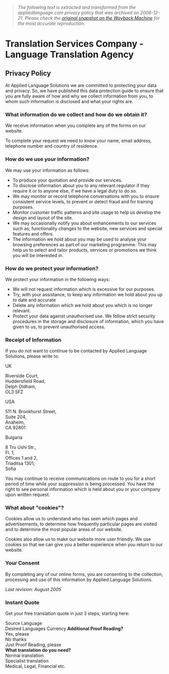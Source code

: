 > *The following text is extracted and transformed from the appliedlanguage.com privacy policy that was archived on 2008-12-21. Please check the [original snapshot on the Wayback Machine](https://web.archive.org/web/20081221084543id_/http%3A//www.appliedlanguage.com/privacy_policy.shtml) for the most accurate reproduction.*

# Translation Services Company - Language Translation Agency

## Privacy Policy

At Applied Language Solutions we are committed to protecting your data and privacy. So, we have published this data protection guide to ensure that you are fully aware of how and why we collect information from you, to whom such information is disclosed and what your rights are.

### **What information do we collect and how do we obtain it?**

We receive information when you complete any of the forms on our website.

To complete your request we need to know your name, email address, telephone number and country of residence.

### **How do we use your information?**

We may use your information as follows: 

  * To produce your quotation and provide our services. 
  * To disclose information about you to any relevant regulator if they require it or to anyone else, if we have a legal duty to do so.
  * We may monitor or record telephone conversations with you to ensure consistent service levels, to prevent or detect fraud and for training purposes. 
  * Monitor customer traffic patterns and site usage to help us develop the design and layout of the site. 
  * We may occasionally notify you about enhancements to our services such as; functionality changes to the website, new services and special features and offers.
  * The information we hold about you may be used to analyse your browsing preferences as part of our marketing programme. This may help us to select and tailor products, services or promotions we think you will be interested in. 



### **How do we protect your information?**

We protect your information in the following ways: 

  * We will not request information which is excessive for our purposes.
  * Try, with your assistance, to keep any information we hold about you up to date and accurate
  * Delete any information which we hold about you which is no longer relevant.
  * Protect your data against unauthorised use. We follow strict security procedures in the storage and disclosure of information, which you have given to us, to prevent unauthorised access. 



### **Receipt of Information**

If you do not want to continue to be contacted by Applied Language Solutions, please write to: 

UK

Riverside Court,  
Huddersfield Road,  
Delph Oldham,  
OL3 5FZ

USA

511 N. Brookhurst Street,  
Suite 204,  
Anaheim,  
CA 92801

Bulgaria

8 Tru Ushi Str.,  
Fl. 1,  
Offices 1 and 2,  
Triaditsa 1301,  
Sofia

You may continue to receive communications on route to you for a short period of time while your suppression is being processed. You have the right to see personal information which is held about you or your company upon written request.

### **What about "cookies"?**

Cookies allow us to understand who has seen which pages and advertisements, to determine how frequently particular pages are visited and to determine the most popular areas of our website. 

Cookies also allow us to make our website more user friendly. We use cookies so that we can give you a better experience when you return to our website.

### **Your Consent**

By completing any of our online forms, you are consenting to the collection, processing and use of this information by Applied Language Solutions.

_Last revision: August 2005_

###  Instant Quote

Get your free translation quote in just 3 steps, starting here:

Source Language   
Desired Languages Currency **Additional Proof Reading?**  
Yes, please  
No thanks  
Just Proof Reading, please  
**What translation do you need?**  
Normal translation  
Specialist translation  
Medical, Legal, Financial etc.

